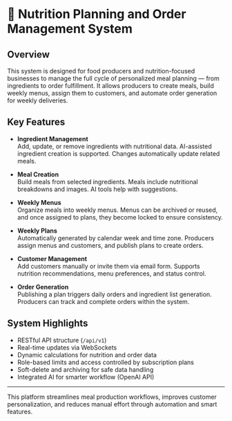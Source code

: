 # 🥗 Nutrition Planning and Order Management System

## Overview

This system is designed for food producers and nutrition-focused businesses to manage the full cycle of personalized meal planning — from ingredients to order fulfillment. It allows producers to create meals, build weekly menus, assign them to customers, and automate order generation for weekly deliveries.

## Key Features

- **Ingredient Management**  
  Add, update, or remove ingredients with nutritional data. AI-assisted ingredient creation is supported. Changes automatically update related meals.

- **Meal Creation**  
  Build meals from selected ingredients. Meals include nutritional breakdowns and images. AI tools help with suggestions.

- **Weekly Menus**  
  Organize meals into weekly menus. Menus can be archived or reused, and once assigned to plans, they become locked to ensure consistency.

- **Weekly Plans**  
  Automatically generated by calendar week and time zone. Producers assign menus and customers, and publish plans to create orders.

- **Customer Management**  
  Add customers manually or invite them via email form. Supports nutrition recommendations, menu preferences, and status control.

- **Order Generation**  
  Publishing a plan triggers daily orders and ingredient list generation. Producers can track and complete orders within the system.

## System Highlights

- RESTful API structure (`/api/v1`)
- Real-time updates via WebSockets
- Dynamic calculations for nutrition and order data
- Role-based limits and access controlled by subscription plans
- Soft-delete and archiving for safe data handling
- Integrated AI for smarter workflow (OpenAI API)

---

This platform streamlines meal production workflows, improves customer personalization, and reduces manual effort through automation and smart features.
